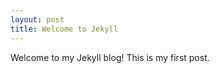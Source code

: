 ```yaml
---
layout: post
title: Welcome to Jekyll
---
```


Welcome to my Jekyll blog! This is my first post.

<!-- Rest of the post content -->
